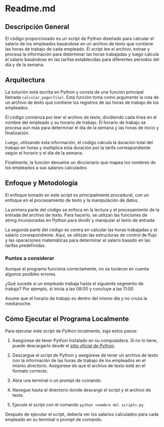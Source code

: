 # Readme.md

## Descripción General

El código proporcionado es un script de Python diseñado para calcular el salario de los empleados basándose en un archivo de texto que contiene las horas de trabajo de cada empleado. El script lee el archivo, extrae y procesa la información para determinar las horas trabajadas y luego calcula el salario basándose en las tarifas establecidas para diferentes períodos del día y de la semana.

## Arquitectura

La solución está escrita en Python y consta de una función principal llamada `calcular_pago(file)`. Esta función toma como argumento la ruta de un archivo de texto que contiene los registros de las horas de trabajo de los empleados.

El código comienza por leer el archivo de texto, dividiendo cada línea en el nombre del empleado y su horario de trabajo. El horario de trabajo se procesa aún más para determinar el día de la semana y las horas de inicio y finalización.

Luego, utilizando esta información, el código calcula la duración total del trabajo en horas y multiplica esta duración por la tarifa correspondiente según el horario y el día de la semana.

Finalmente, la función devuelve un diccionario que mapea los nombres de los empleados a sus salarios calculados.

## Enfoque y Metodología

El enfoque tomado en este script es principalmente procedural, con un enfoque en el procesamiento de texto y la manipulación de datos.

La primera parte del código se enfoca en la lectura y el procesamiento de la entrada del archivo de texto. Para hacerlo, se utilizan las funciones de string incorporadas en Python para dividir y manipular el texto de entrada.

La segunda parte del código se centra en calcular las horas trabajadas y el salario correspondiente. Aquí, se utilizan las estructuras de control de flujo y las operaciones matemáticas para determinar el salario basado en las tarifas predefinidas.

### Puntos a considerar

Aunque el programa funciona correctamente, no se tuvieron en cuenta algunos posibles errores.

¿Qué sucede si un empleado trabaja hasta el siguiente segmento de trabajo? Por ejemplo, si inicia a las 08:00 y concluye a las 11:00.

Asume que el horario de trabajo es dentro del mismo día y no cruza la medianoche.


## Cómo Ejecutar el Programa Localmente

Para ejecutar este script de Python localmente, siga estos pasos:

1. Asegúrese de tener Python instalado en su computadora. Si no lo tiene, puede descargarlo desde el [sitio oficial de Python](https://www.python.org/).

2. Descargue el script de Python y asegúrese de tener un archivo de texto con la información de las horas de trabajo de los empleados en el mismo directorio. Asegúrese de que el archivo de texto esté en el formato correcto.

3. Abra una terminal o un prompt de comando.

4. Navegue hasta el directorio donde descargó el script y el archivo de texto.

5. Ejecute el script con el comando `python <nombre del script>.py`.

Después de ejecutar el script, debería ver los salarios calculados para cada empleado en su terminal o prompt de comando.

